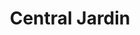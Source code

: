 ---
title: "Central Jardin"
url: /saint-bonnet-pres-riom/central-jardin/
shop: centre de jardinage
---